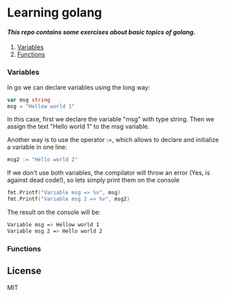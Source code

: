# Learning golang

#### _This repo contains some exercises about basic topics of golang._

1. [Variables](#Varaiables)
2. [Functions](#Functions)

### Variables

In go we can declare variables using the long way:

```go
var msg string
msg = "Hellow world 1"
```
In this case, first we declare the variable "msg" with type string. Then we assign the text "Hello world 1" to the msg variable.

Another way is to use the operator :=, which allows to declare and initialize a variable in one line:

```go
msg2 := "Hello world 2"
```

If we don't use both variables, the compilator will throw an error (Yes, is against dead code!), so lets simply print them on the console

```go
fmt.Printf("Variable msg => %v", msg)
fmt.Printf("Variable msg 2 => %v", msg2)
```
The result on the console will be:

```sh
Variable msg => Hellow world 1
Variable msg 2 => Hello world 2
````

### Functions

## License

MIT
